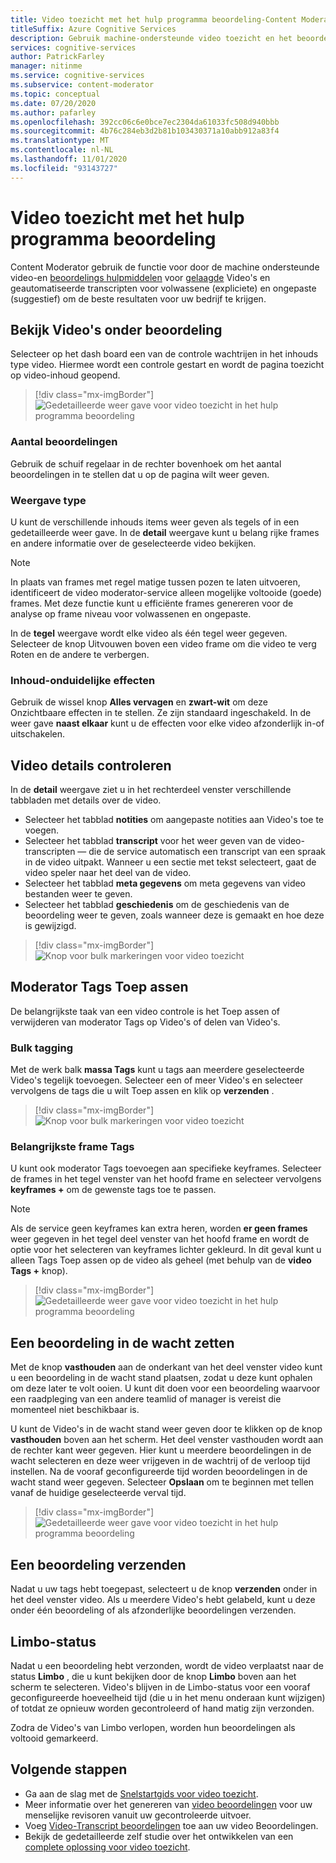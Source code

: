 ```yaml
---
title: Video toezicht met het hulp programma beoordeling-Content Moderator
titleSuffix: Azure Cognitive Services
description: Gebruik machine-ondersteunde video toezicht en het beoordelings programma voor gepaste inhoud
services: cognitive-services
author: PatrickFarley
manager: nitinme
ms.service: cognitive-services
ms.subservice: content-moderator
ms.topic: conceptual
ms.date: 07/20/2020
ms.author: pafarley
ms.openlocfilehash: 392cc06c6e0bce7ec2304da61033fc508d940bbb
ms.sourcegitcommit: 4b76c284eb3d2b81b103430371a10abb912a83f4
ms.translationtype: MT
ms.contentlocale: nl-NL
ms.lasthandoff: 11/01/2020
ms.locfileid: "93143727"
---
```

# <a name="video-moderation-with-the-review-tool"></a>Video toezicht met het hulp programma beoordeling

Content Moderator gebruik de functie voor door de machine ondersteunde video-en [beoordelings hulpmiddelen](Review-Tool-User-Guide/human-in-the-loop.md) voor [gelaagde](video-moderation-api.md) Video's en geautomatiseerde transcripten voor volwassene (expliciete) en ongepaste (suggestief) om de beste resultaten voor uw bedrijf te krijgen.

## <a name="view-videos-under-review"></a>Bekijk Video's onder beoordeling

Selecteer op het dash board een van de controle wachtrijen in het inhouds type video. Hiermee wordt een controle gestart en wordt de pagina toezicht op video-inhoud geopend.

> [!div class="mx-imgBorder"]
> ![Gedetailleerde weer gave voor video toezicht in het hulp programma beoordeling](./Review-Tool-User-Guide/images/video-moderation-detailed.png)

### <a name="review-count"></a>Aantal beoordelingen

Gebruik de schuif regelaar in de rechter bovenhoek om het aantal beoordelingen in te stellen dat u op de pagina wilt weer geven.

### <a name="view-type"></a>Weergave type

U kunt de verschillende inhouds items weer geven als tegels of in een gedetailleerde weer gave. In de **detail** weergave kunt u belang rijke frames en andere informatie over de geselecteerde video bekijken. 

> [!NOTE]
> In plaats van frames met regel matige tussen pozen te laten uitvoeren, identificeert de video moderator-service alleen mogelijke voltooide (goede) frames. Met deze functie kunt u efficiënte frames genereren voor de analyse op frame niveau voor volwassenen en ongepaste.

In de **tegel** weergave wordt elke video als één tegel weer gegeven. Selecteer de knop Uitvouwen boven een video frame om die video te verg Roten en de andere te verbergen.

### <a name="content-obscuring-effects"></a>Inhoud-onduidelijke effecten

Gebruik de wissel knop **Alles vervagen** en **zwart-wit** om deze Onzichtbaare effecten in te stellen. Ze zijn standaard ingeschakeld. In de weer gave **naast elkaar** kunt u de effecten voor elke video afzonderlijk in-of uitschakelen.

## <a name="check-video-details"></a>Video details controleren

In de **detail** weergave ziet u in het rechterdeel venster verschillende tabbladen met details over de video.

* Selecteer het tabblad **notities** om aangepaste notities aan Video's toe te voegen.
* Selecteer het tabblad **transcript** voor het weer geven van de video-transcripten &mdash; die de service automatisch een transcript van een spraak in de video uitpakt. Wanneer u een sectie met tekst selecteert, gaat de video speler naar het deel van de video.
* Selecteer het tabblad **meta gegevens** om meta gegevens van video bestanden weer te geven.
* Selecteer het tabblad **geschiedenis** om de geschiedenis van de beoordeling weer te geven, zoals wanneer deze is gemaakt en hoe deze is gewijzigd.

> [!div class="mx-imgBorder"]
> ![Knop voor bulk markeringen voor video toezicht](./Review-Tool-User-Guide/images/video-moderation-video-details.png)

## <a name="apply-moderation-tags"></a>Moderator Tags Toep assen

De belangrijkste taak van een video controle is het Toep assen of verwijderen van moderator Tags op Video's of delen van Video's.

### <a name="bulk-tagging"></a>Bulk tagging

Met de werk balk **massa Tags** kunt u tags aan meerdere geselecteerde Video's tegelijk toevoegen. Selecteer een of meer Video's en selecteer vervolgens de tags die u wilt Toep assen en klik op **verzenden** . 

> [!div class="mx-imgBorder"]
> ![Knop voor bulk markeringen voor video toezicht](./Review-Tool-User-Guide/images/video-moderation-bulk-tags.png)


### <a name="key-frame-tagging"></a>Belangrijkste frame Tags

U kunt ook moderator Tags toevoegen aan specifieke keyframes. Selecteer de frames in het tegel venster van het hoofd frame en selecteer vervolgens **keyframes +** om de gewenste tags toe te passen.

> [!NOTE]
> Als de service geen keyframes kan extra heren, worden **er geen frames** weer gegeven in het tegel deel venster van het hoofd frame en wordt de optie voor het selecteren van keyframes lichter gekleurd. In dit geval kunt u alleen Tags Toep assen op de video als geheel (met behulp van de **video Tags +** knop).

> [!div class="mx-imgBorder"]
> ![Gedetailleerde weer gave voor video toezicht in het hulp programma beoordeling](./Review-Tool-User-Guide/images/video-moderation-tagging-options.png)

## <a name="put-a-review-on-hold"></a>Een beoordeling in de wacht zetten

Met de knop **vasthouden** aan de onderkant van het deel venster video kunt u een beoordeling in de wacht stand plaatsen, zodat u deze kunt ophalen om deze later te volt ooien. U kunt dit doen voor een beoordeling waarvoor een raadpleging van een andere teamlid of manager is vereist die momenteel niet beschikbaar is. 

U kunt de Video's in de wacht stand weer geven door te klikken op de knop **vasthouden** boven aan het scherm. Het deel venster vasthouden wordt aan de rechter kant weer gegeven. Hier kunt u meerdere beoordelingen in de wacht selecteren en deze weer vrijgeven in de wachtrij of de verloop tijd instellen. Na de vooraf geconfigureerde tijd worden beoordelingen in de wacht stand weer gegeven. Selecteer **Opslaan** om te beginnen met tellen vanaf de huidige geselecteerde verval tijd.

> [!div class="mx-imgBorder"]
> ![Gedetailleerde weer gave voor video toezicht in het hulp programma beoordeling](./Review-Tool-User-Guide/images/video-moderation-hold.png)

## <a name="submit-a-review"></a>Een beoordeling verzenden

Nadat u uw tags hebt toegepast, selecteert u de knop **verzenden** onder in het deel venster video. Als u meerdere Video's hebt gelabeld, kunt u deze onder één beoordeling of als afzonderlijke beoordelingen verzenden.

## <a name="limbo-state"></a>Limbo-status

Nadat u een beoordeling hebt verzonden, wordt de video verplaatst naar de status **Limbo** , die u kunt bekijken door de knop **Limbo** boven aan het scherm te selecteren. Video's blijven in de Limbo-status voor een vooraf geconfigureerde hoeveelheid tijd (die u in het menu onderaan kunt wijzigen) of totdat ze opnieuw worden gecontroleerd of hand matig zijn verzonden.

Zodra de Video's van Limbo verlopen, worden hun beoordelingen als voltooid gemarkeerd.

## <a name="next-steps"></a>Volgende stappen

- Ga aan de slag met de [Snelstartgids voor video toezicht](video-moderation-api.md).
- Meer informatie over het genereren van [video beoordelingen](video-reviews-quickstart-dotnet.md) voor uw menselijke revisoren vanuit uw gecontroleerde uitvoer.
- Voeg [Video-Transcript beoordelingen](video-transcript-reviews-quickstart-dotnet.md) toe aan uw video Beoordelingen.
- Bekijk de gedetailleerde zelf studie over het ontwikkelen van een [complete oplossing voor video toezicht](video-transcript-moderation-review-tutorial-dotnet.md).